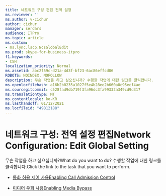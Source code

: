 ```yaml
---
title: 네트워크 구성 편집 전역 설정
ms.reviewer: ''
ms.author: v-cichur
author: cichur
manager: serdars
audience: ITPro
ms.topic: article
ms.custom:
- ms.lync.lscp.NcsGlobalEdit
ms.prod: skype-for-business-itpro
f1.keywords:
- CSH
localization_priority: Normal
ms.assetid: abc2f59c-d21a-4d3f-bf23-6ac86effcd86
ROBOTS: NOINDEX, NOFOLLOW
description: 무슨 작업을 하고 싶으십니까? 수행할 작업에 대한 링크를 클릭합니다.
ms.openlocfilehash: a16b2b0235a1027f5e4b28ee2b660a8c95ecf4ae
ms.sourcegitcommit: c528fad9db719f3fa96dc3fa99332a349cd9d317
ms.translationtype: MT
ms.contentlocale: ko-KR
ms.lasthandoff: 01/12/2021
ms.locfileid: "49812188"
---
```

# <a name="network-configuration-edit-global-setting"></a><span data-ttu-id="541fa-104">네트워크 구성: 전역 설정 편집</span><span class="sxs-lookup"><span data-stu-id="541fa-104">Network Configuration: Edit Global Setting</span></span>

<span data-ttu-id="541fa-105">무슨 작업을 하고 싶으십니까?</span><span class="sxs-lookup"><span data-stu-id="541fa-105">What do you want to do?</span></span> <span data-ttu-id="541fa-106">수행할 작업에 대한 링크를 클릭합니다.</span><span class="sxs-lookup"><span data-stu-id="541fa-106">Click the link to the task that you want to perform.</span></span>

- [<span data-ttu-id="541fa-107">통화 허용 제어 사용</span><span class="sxs-lookup"><span data-stu-id="541fa-107">Enabling Call Admission Control</span></span>](https://technet.microsoft.com/library/015f5c8f-2f90-4b9e-8149-b33767e90582.aspx)

- [<span data-ttu-id="541fa-108">미디어 우회 사용</span><span class="sxs-lookup"><span data-stu-id="541fa-108">Enabling Media Bypass</span></span>](https://technet.microsoft.com/library/95c4fa06-49d3-41ac-acdc-7dcda66e5508.aspx)



